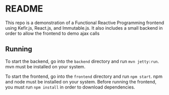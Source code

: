 # README

This repo is a demonstration of a Functional Reactive Programming frontend
using Kefir.js, React.js, and Immutable.js.  It also includes a small backend
in order to allow the frontend to demo ajax calls

## Running
To start the backend, go into the `backend` directory and run `mvn jetty:run`.
mvn must be installed on your system.

To start the frontend, go into the `frontend` directory and run `npm start`.
npm and node must be installed on your system.  Before running the frontend, you
must run `npm install` in order to download dependencies.
